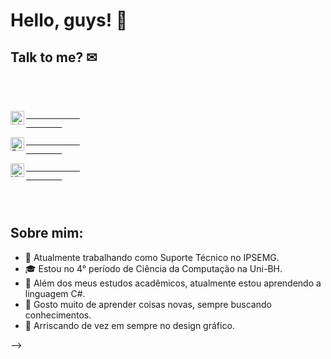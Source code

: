 # Hello, guys! 🧠

## Talk to me? ✉

<code>
    <div>
        <a target="_blank" href="https://www.linkedin.com/in/fabiana-quelott-900904158/">
            <img align="left" alt="LinkedIN" width="22px" src="https://i.pinimg.com/originals/58/99/22/589922e187ab719d0afa9c4c2993019b.png" />
        <a/>
            <a target="_blank" href="mailto:fabianaquelott@gmail.com">
            <img align="left" alt="Email" width="22px" src="https://cdn4.iconfinder.com/data/icons/free-colorful-icons/360/gmail.png" />
        <a/>
                <a target="_blank" href="https://api.whatsapp.com/send?phone=5531997804817">
            <img align="left" alt="WhatsApp" width="22px" src="https://toppng.com/public/uploads/thumbnail/whatsapp-logo-png-transparent-logo-whatsapp-115628966244xsiz4ydhh.png" />
        <a/>
    </div>
    </code>
            
## Sobre mim:
- 🔭 Atualmente trabalhando como Suporte Técnico no IPSEMG.
- 🎓 Estou no 4° período de Ciência da Computação na Uni-BH.
- 🌱 Além dos meus estudos acadêmicos, atualmente estou aprendendo a linguagem C#.
- 💬 Gosto muito de aprender coisas novas, sempre buscando conhecimentos.
- 🧠 Arriscando de vez em sempre no design gráfico.

-->

